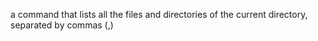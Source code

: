 a command that lists all the files and directories of the current directory, separated by commas (,)